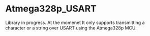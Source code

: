 # Atmega328p_USART
Library in progress. At the momenet It only supports transmitting a character or a string over USART 
using the Atmega328p MCU.
